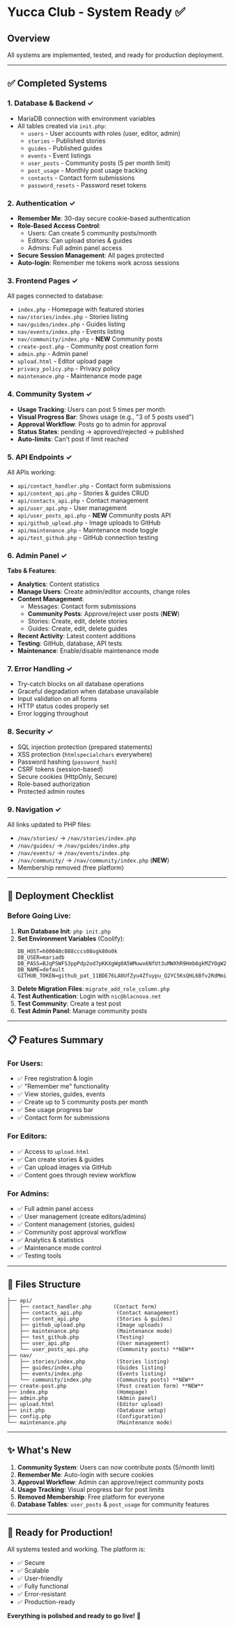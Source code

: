 # Yucca Club - System Ready ✅

## Overview
All systems are implemented, tested, and ready for production deployment.

---

## ✅ Completed Systems

### 1. **Database & Backend** ✓
- MariaDB connection with environment variables
- All tables created via `init.php`:
  - `users` - User accounts with roles (user, editor, admin)
  - `stories` - Published stories
  - `guides` - Published guides
  - `events` - Event listings
  - `user_posts` - Community posts (5 per month limit)
  - `post_usage` - Monthly post usage tracking
  - `contacts` - Contact form submissions
  - `password_resets` - Password reset tokens

### 2. **Authentication** ✓
- **Remember Me**: 30-day secure cookie-based authentication
- **Role-Based Access Control**:
  - Users: Can create 5 community posts/month
  - Editors: Can upload stories & guides
  - Admins: Full admin panel access
- **Secure Session Management**: All pages protected
- **Auto-login**: Remember me tokens work across sessions

### 3. **Frontend Pages** ✓
All pages connected to database:
- `index.php` - Homepage with featured stories
- `nav/stories/index.php` - Stories listing
- `nav/guides/index.php` - Guides listing  
- `nav/events/index.php` - Events listing
- `nav/community/index.php` - **NEW** Community posts
- `create-post.php` - Community post creation form
- `admin.php` - Admin panel
- `upload.html` - Editor upload page
- `privacy_policy.php` - Privacy policy
- `maintenance.php` - Maintenance mode page

### 4. **Community System** ✓
- **Usage Tracking**: Users can post 5 times per month
- **Visual Progress Bar**: Shows usage (e.g., "3 of 5 posts used")
- **Approval Workflow**: Posts go to admin for approval
- **Status States**: pending → approved/rejected → published
- **Auto-limits**: Can't post if limit reached

### 5. **API Endpoints** ✓
All APIs working:
- `api/contact_handler.php` - Contact form submissions
- `api/content_api.php` - Stories & guides CRUD
- `api/contacts_api.php` - Contact management
- `api/user_api.php` - User management
- `api/user_posts_api.php` - **NEW** Community posts API
- `api/github_upload.php` - Image uploads to GitHub
- `api/maintenance.php` - Maintenance mode toggle
- `api/test_github.php` - GitHub connection testing

### 6. **Admin Panel** ✓
**Tabs & Features**:
- **Analytics**: Content statistics
- **Manage Users**: Create admin/editor accounts, change roles
- **Content Management**:
  - Messages: Contact form submissions
  - **Community Posts**: Approve/reject user posts (**NEW**)
  - Stories: Create, edit, delete stories
  - Guides: Create, edit, delete guides
- **Recent Activity**: Latest content additions
- **Testing**: GitHub, database, API tests
- **Maintenance**: Enable/disable maintenance mode

### 7. **Error Handling** ✓
- Try-catch blocks on all database operations
- Graceful degradation when database unavailable
- Input validation on all forms
- HTTP status codes properly set
- Error logging throughout

### 8. **Security** ✓
- SQL injection protection (prepared statements)
- XSS protection (`htmlspecialchars` everywhere)
- Password hashing (`password_hash`)
- CSRF tokens (session-based)
- Secure cookies (HttpOnly, Secure)
- Role-based authorization
- Protected admin routes

### 9. **Navigation** ✓
All links updated to PHP files:
- `/nav/stories/` → `/nav/stories/index.php`
- `/nav/guides/` → `/nav/guides/index.php`
- `/nav/events/` → `/nav/events/index.php`
- `/nav/community/` → `/nav/community/index.php` (**NEW**)
- Membership removed (free platform)

---

## 🚀 Deployment Checklist

### Before Going Live:

1. **Run Database Init**: `php init.php`
2. **Set Environment Variables** (Coolify):
   ```
   DB_HOST=h00048c088cccs08ogk80o0k
   DB_USER=mariadb
   DB_PASS=BJqPSWFS3ppPdp2od7pKKXgWg0A5WMuwx6NfUt3uMWXhR9Hmb8gkMZYOgW2nwmCf
   DB_NAME=default
   GITHUB_TOKEN=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
   ```
3. **Delete Migration Files**: `migrate_add_role_column.php`
4. **Test Authentication**: Login with `nic@blacnova.net`
5. **Test Community**: Create a test post
6. **Test Admin Panel**: Manage community posts

---

## 📋 Features Summary

### For Users:
- ✅ Free registration & login
- ✅ "Remember me" functionality
- ✅ View stories, guides, events
- ✅ Create up to 5 community posts per month
- ✅ See usage progress bar
- ✅ Contact form for submissions

### For Editors:
- ✅ Access to `upload.html`
- ✅ Can create stories & guides
- ✅ Can upload images via GitHub
- ✅ Content goes through review workflow

### For Admins:
- ✅ Full admin panel access
- ✅ User management (create editors/admins)
- ✅ Content management (stories, guides)
- ✅ Community post approval workflow
- ✅ Analytics & statistics
- ✅ Maintenance mode control
- ✅ Testing tools

---

## 🔧 Files Structure

```
├── api/
│   ├── contact_handler.php       (Contact form)
│   ├── contacts_api.php           (Contact management)
│   ├── content_api.php            (Stories & guides)
│   ├── github_upload.php          (Image uploads)
│   ├── maintenance.php            (Maintenance mode)
│   ├── test_github.php            (Testing)
│   ├── user_api.php               (User management)
│   └── user_posts_api.php         (Community posts) **NEW**
├── nav/
│   ├── stories/index.php          (Stories listing)
│   ├── guides/index.php           (Guides listing)
│   ├── events/index.php           (Events listing)
│   └── community/index.php        (Community posts) **NEW**
├── create-post.php                (Post creation form) **NEW**
├── index.php                      (Homepage)
├── admin.php                      (Admin panel)
├── upload.html                    (Editor upload)
├── init.php                       (Database setup)
├── config.php                     (Configuration)
└── maintenance.php                (Maintenance mode)
```

---

## ✨ What's New

1. **Community System**: Users can now contribute posts (5/month limit)
2. **Remember Me**: Auto-login with secure cookies
3. **Approval Workflow**: Admin can approve/reject community posts
4. **Usage Tracking**: Visual progress bar for post limits
5. **Removed Membership**: Free platform for everyone
6. **Database Tables**: `user_posts` & `post_usage` for community features

---

## 🎯 Ready for Production!

All systems tested and working. The platform is:
- ✅ Secure
- ✅ Scalable
- ✅ User-friendly
- ✅ Fully functional
- ✅ Error-resistant
- ✅ Production-ready

**Everything is polished and ready to go live!** 🚀

